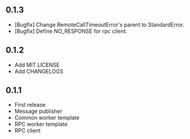 ## 0.1.3

* [Bugfix] Change RemoteCallTimeoutError's parent to StandardError.
* [Bugfix] Define NO_RESPONSE for rpc client.

## 0.1.2

* Add MIT LICENSE
* Add CHANGELOGS

## 0.1.1

* First release
* Message publisher
* Common worker template
* RPC worker template
* RPC client
